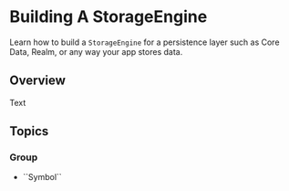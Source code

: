 # Building A StorageEngine

Learn how to build a ``StorageEngine`` for a persistence layer such as Core Data, Realm, or any way your app stores data.

## Overview

<!--@START_MENU_TOKEN@-->Text<!--@END_MENU_TOKEN@-->

## Topics

### <!--@START_MENU_TOKEN@-->Group<!--@END_MENU_TOKEN@-->

- <!--@START_MENU_TOKEN@-->``Symbol``<!--@END_MENU_TOKEN@-->
